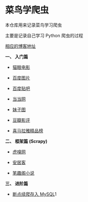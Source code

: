# 菜鸟学爬虫

本仓库用来记录菜鸟学习爬虫

主要是记录自己学习 Python 爬虫的过程

[相应的博客地址](https://erudev.github.io/)


**一、 入门篇**

- [猫眼电影](https://github.com/EruDev/spiders/blob/master/maoyan/maoyan.py)

- [百度图片](https://github.com/EruDev/spiders/blob/master/baidu_img/baidu.py)

- [百度贴吧](https://github.com/EruDev/spiders/blob/master/tieba/tieba.py)

- [当当网](https://github.com/EruDev/spiders/blob/master/dangdang/dangdang.py)

- [妹子图](https://github.com/EruDev/spiders/blob/master/meizitu/spider.py)

- [豆瓣影评](https://github.com/EruDev/spiders/blob/master/douban_yingping/douban.py)

- [喜马拉雅精品榜](https://github.com/EruDev/spiders/tree/master/ximalaya)


**二、 框架篇 (Scrapy)**

- [虎嗅网](https://github.com/EruDev/spiders/tree/master/huxiuwang)

- [安居客](https://github.com/EruDev/spiders/tree/master/AnJuKe2)

- [笔趣阁小说](https://github.com/EruDev/spiders/tree/master/BiQuGe)


**三、 进阶篇**

- [断点续爬存入 MySQL](https://github.com/EruDev/spiders/blob/master/hdbeemovie/hdbeemovie/spiders/hdbee.py)1
